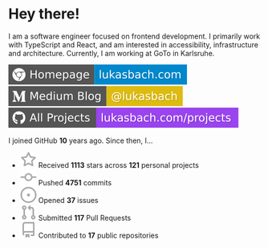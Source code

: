 # Hey there!

I am a software engineer focused on frontend development. I primarily work with TypeScript and React, and am interested in accessibility, infrastructure and architecture. Currently, I am working at GoTo in Karlsruhe.

[![Homepage](./icons/homepage.svg)](https://lukasbach.com)
[![Medium Blog](./icons/medium.svg)](https://medium.com/@lukasbach)
[![My Projects](./icons/projects.svg)](https://lukasbach.com/projects)

I joined GitHub **10** years ago. Since then, I...

- ![](./icons/star.svg) Received **1113** stars across **121** personal projects
- ![](./icons/commit.svg) Pushed **4751** commits
- ![](./icons/issues.svg) Opened **37** issues
- ![](./icons/pr.svg) Submitted **117** Pull Requests
- ![](./icons/repo.svg) Contributed to **17** public repositories
